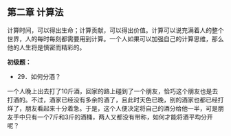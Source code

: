 ## 第二章 计算法

计算时间，可以得出生命；计算贡献，可以得出价值。计算可以说充满着人的整个世界，人的每时每刻都需要用到计算。一个人如果可以加强自己的计算思维，那么他的人生将是慎密而精彩的。


**初级题：**

* 29．如何分酒？

一个人晚上出去打了10斤酒，回家的路上碰到了一个朋友，恰巧这个朋友也是去打酒的。不过，酒家已经没有多余的酒了，且此时天色已晚，别的酒家也都已经打烊了，朋友看起来十分着急。于是，这个人便决定将自己的酒分给他一半，可是朋友手中只有一个7斤和3斤的酒桶，两人又都没有带称，如何才能将酒平均分开呢？
